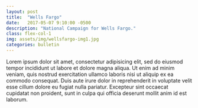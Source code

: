 ```yaml
---
layout: post
title:  "Wells Fargo"
date:   2017-05-07 9:10:00 -0500
description: "National Campaign for Wells Fargo."
class: flex-col-1
img: assets/img/wellsfargo-img1.jpg
categories: bulletin
---
```

Lorem ipsum dolor sit amet, consectetur adipisicing elit, sed do eiusmod tempor incididunt ut labore et dolore magna aliqua. Ut enim ad minim veniam, quis nostrud exercitation ullamco laboris nisi ut aliquip ex ea commodo consequat. Duis aute irure dolor in reprehenderit in voluptate velit esse cillum dolore eu fugiat nulla pariatur. Excepteur sint occaecat cupidatat non proident, sunt in culpa qui officia deserunt mollit anim id est laborum.
